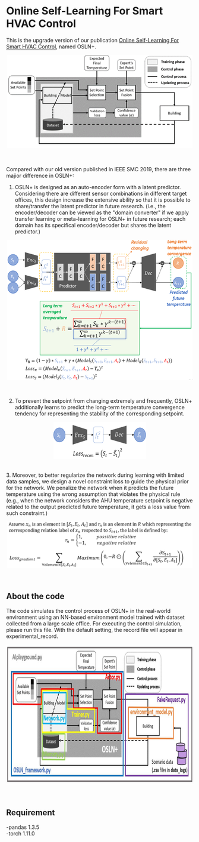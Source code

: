 # Online Self-Learning For Smart HVAC Control
This is the upgrade version of our publication <a href="https://ieeexplore.ieee.org/document/8914027">Online Self-Learning For Smart HVAC Control</a>, named OSLN+.<br>
<p style="text-align:center;"><img src="./png/System.png" width="500" height="250"></p><br>

Compared with our old version published in IEEE SMC 2019, there are three majior difference in OSLN+:<br>

1. OSLN+ is designed as an auto-encoder form with a latent predictor. Considering there are different sensor combinations in different target offices, this design increase the extensive ability so that it is possible to share/transfer the latent predictor in future research. (i.e., the encoder/decoder can be viewed as the "domain converter" if we apply transfer learning or meta-learning for OSLN+ in future research; each domain has its specifical encoder/decoder but shares the latent predictor.)<br>
<p style="text-align:center;"><img src="./png/Network.png" width="500" height="375" alt="Paris" class="center"></p><br>

2. To prevent the setpoint from changing extremely and frequently, OSLN+ additionally learns to predict the long-term temperature convergence tendency for representing the stability of the corresponding setpoint. <br>
<p style="text-align:center;"><img src="./png/Lrecon.png" width="250" height="100" alt="Paris" class="center"></p><br>
3. Moreover, to better regularize the network during learning with limited data samples, we design a novel constraint loss to guide the physical prior for the network. We penalize the network when it predicts the future temperature using the wrong assumption that violates the physical rule (e.g., when the network considers the AHU temperature setpoint is negative related to the output predicted future temperature, it gets a loss value from such constraint.) <br>
<p style="text-align:center;"><img src="./png/Lgradient.png" width="500" height="125" alt="Paris" class="center"></p><br>



## About the code
The code simulates the control process of OSLN+ in the real-world environment using an NN-based environment model trained with dataset collected from a large scale office. For executing the control simulation, please run this file. With the default setting, the record file will appear in experimental_record.<br>
<p style="text-align:center;"><img src="./png/architecture.jpg" width="750" height="375" alt="Paris" class="center"></p><br>

## Requirement
-pandas 1.3.5<br>
-torch 1.11.0<br>
